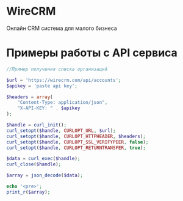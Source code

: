 WireCRM
======
Онлайн CRM система для малого бизнеса


Примеры работы с API сервиса
=====

```php
//Пример получения списка организаций

$url = 'https://wirecrm.com/api/accounts';
$apikey = 'paste api key';

$headers = array(
	"Content-Type: application/json",
	"X-API-KEY: " . $apikey
);

$handle = curl_init(); 
curl_setopt($handle, CURLOPT_URL, $url);
curl_setopt($handle, CURLOPT_HTTPHEADER, $headers);
curl_setopt($handle, CURLOPT_SSL_VERIFYPEER, false);
curl_setopt($handle, CURLOPT_RETURNTRANSFER, true);

$data = curl_exec($handle);
curl_close($handle);

$array = json_decode($data);

echo '<pre>';
print_r($array);
```
